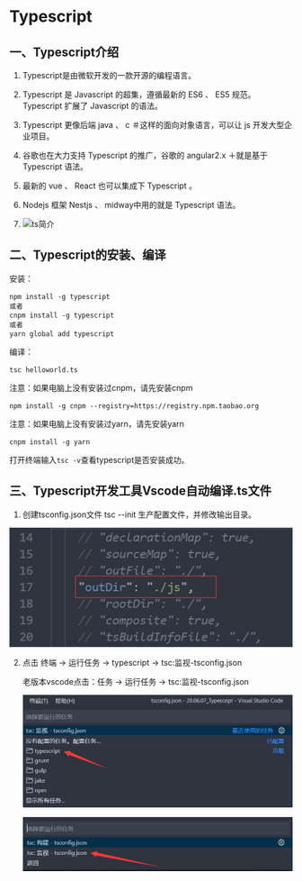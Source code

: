 # Typescript

## 一、Typescript介绍

1. Typescript是由微软开发的一款开源的编程语言。

2. Typescript 是 Javascript 的超集，遵循最新的 ES6 、 ES5 规范。 Typescript 扩展了 Javascript 的语法。 

3.  Typescript 更像后端 java 、 c ＃这样的面向对象语言，可以让 js 开发大型企业项目。

4. 谷歌也在大力支持 Typescript  的推广，谷歌的 angular2.x ＋就是基于 Typescript 语法。

5. 最新的 vue 、 React 也可以集成下 Typescript  。

6. Nodejs 框架 Nestjs 、 midway中用的就是 Typescript 语法。
7. ![ts简介](.\image\ts简介.png)

## 二、Typescript的安装、编译

安装：

```shell
npm install -g typescript
或者
cnpm install -g typescript
或者
yarn global add typescript
```

编译：

```
tsc helloworld.ts
```

注意：如果电脑上没有安装过cnpm，请先安装cnpm

```
npm install -g cnpm --registry=https://registry.npm.taobao.org
```

注意：如果电脑上没有安装过yarn，请先安装yarn

```
cnpm install -g yarn
```

打开终端输入```tsc -v```查看typescript是否安装成功。

## 三、Typescript开发工具Vscode自动编译.ts文件

1. 创建tsconfig.json文件 tsc --init 生产配置文件，并修改输出目录。

![配置自动编译](..\image\配置自动编译.png)

2. 点击 终端 -> 运行任务 -> typescript -> tsc:监视-tsconfig.json

   老版本vscode点击：任务 -> 运行任务 -> tsc:监视-tsconfig.json

   ![配置运行任务](..\image\配置运行任务.png)

   ![tsc监视](..\image\tsc监视.png)

